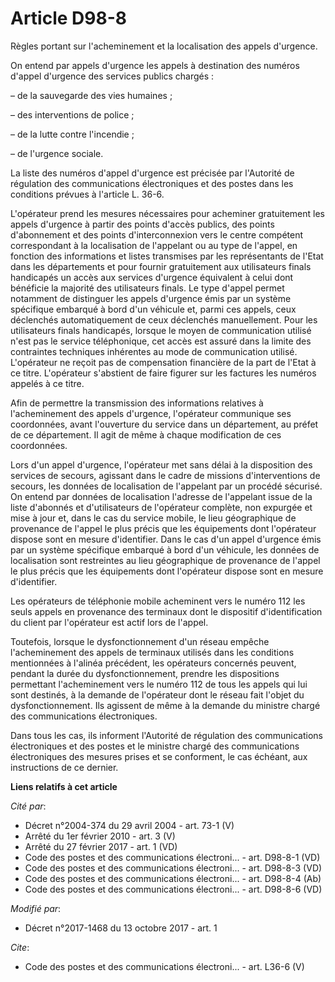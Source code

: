 # Article D98-8

Règles portant sur l'acheminement et la localisation des appels d'urgence. 

On entend par appels d'urgence les appels à destination des numéros d'appel d'urgence des services publics chargés : 

– de la sauvegarde des vies humaines ; 

– des interventions de police ; 

– de la lutte contre l'incendie ; 

– de l'urgence sociale. 

La liste des numéros d'appel d'urgence est précisée par l'Autorité de régulation des communications électroniques et des
postes dans les conditions prévues à l'article L. 36-6. 

L'opérateur prend les mesures nécessaires pour acheminer gratuitement les appels d'urgence à partir des points d'accès
publics, des points d'abonnement et des points d'interconnexion vers le centre compétent correspondant à la localisation de
l'appelant ou au type de l'appel, en fonction des informations et listes transmises par les représentants de l'Etat dans les
départements et pour fournir gratuitement aux utilisateurs finals handicapés un accès aux services d'urgence équivalent à
celui dont bénéficie la majorité des utilisateurs finals. Le type d'appel permet notamment de distinguer les appels d'urgence
émis par un système spécifique embarqué à bord d'un véhicule et, parmi ces appels, ceux déclenchés automatiquement de ceux
déclenchés manuellement. Pour les utilisateurs finals handicapés, lorsque le moyen de communication utilisé n'est pas le
service téléphonique, cet accès est assuré dans la limite des contraintes techniques inhérentes au mode de communication
utilisé. L'opérateur ne reçoit pas de compensation financière de la part de l'Etat à ce titre. L'opérateur s'abstient de
faire figurer sur les factures les numéros appelés à ce titre. 

Afin de permettre la transmission des informations relatives à l'acheminement des appels d'urgence, l'opérateur communique
ses coordonnées, avant l'ouverture du service dans un département, au préfet de ce département. Il agit de même à chaque
modification de ces coordonnées. 

Lors d'un appel d'urgence, l'opérateur met sans délai à la disposition des services de secours, agissant dans le cadre de
missions d'interventions de secours, les données de localisation de l'appelant par un procédé sécurisé. On entend par données
de localisation l'adresse de l'appelant issue de la liste d'abonnés et d'utilisateurs de l'opérateur complète, non expurgée
et mise à jour et, dans le cas du service mobile, le lieu géographique de provenance de l'appel le plus précis que les
équipements dont l'opérateur dispose sont en mesure d'identifier. Dans le cas d'un appel d'urgence émis par un système
spécifique embarqué à bord d'un véhicule, les données de localisation sont restreintes au lieu géographique de provenance de
l'appel le plus précis que les équipements dont l'opérateur dispose sont en mesure d'identifier. 

Les opérateurs de téléphonie mobile acheminent vers le numéro 112 les seuls appels en provenance des terminaux dont le
dispositif d'identification du client par l'opérateur est actif lors de l'appel. 

Toutefois, lorsque le dysfonctionnement d'un réseau empêche l'acheminement des appels de terminaux utilisés dans les
conditions mentionnées à l'alinéa précédent, les opérateurs concernés peuvent, pendant la durée du dysfonctionnement, prendre
les dispositions permettant l'acheminement vers le numéro 112 de tous les appels qui lui sont destinés, à la demande de
l'opérateur dont le réseau fait l'objet du dysfonctionnement. Ils agissent de même à la demande du ministre chargé des
communications électroniques. 

Dans tous les cas, ils informent l'Autorité de régulation des communications électroniques et des postes et le ministre
chargé des communications électroniques des mesures prises et se conforment, le cas échéant, aux instructions de ce dernier.

**Liens relatifs à cet article**

_Cité par_:

  - Décret n°2004-374 du 29 avril 2004 - art. 73-1 (V)
  - Arrêté du 1er février 2010 - art. 3 (V)
  - Arrêté du 27 février 2017 - art. 1 (VD)
  - Code des postes et des communications électroni... - art. D98-8-1 (VD)
  - Code des postes et des communications électroni... - art. D98-8-3 (VD)
  - Code des postes et des communications électroni... - art. D98-8-4 (Ab)
  - Code des postes et des communications électroni... - art. D98-8-6 (VD)

_Modifié par_:

  - Décret n°2017-1468 du 13 octobre 2017 - art. 1

_Cite_:

  - Code des postes et des communications électroni... - art. L36-6 (V)
